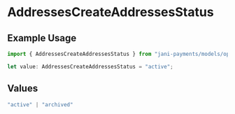# AddressesCreateAddressesStatus

## Example Usage

```typescript
import { AddressesCreateAddressesStatus } from "jani-payments/models/operations";

let value: AddressesCreateAddressesStatus = "active";
```

## Values

```typescript
"active" | "archived"
```